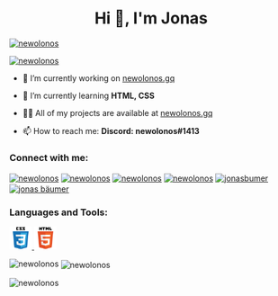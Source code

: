 <h1 align="center">Hi 👋, I'm Jonas</h1>

<p align="left"> <a href="https://github.com/ryo-ma/github-profile-trophy"><img src="https://github-profile-trophy.vercel.app/?username=newolonos" alt="newolonos" /></a> </p>

<p align="left"> <a href="https://twitter.com/newolonos" target="blank"><img src="https://img.shields.io/twitter/follow/newolonos?logo=twitter&style=for-the-badge" alt="newolonos" /></a> </p>

- 🔭 I’m currently working on [newolonos.gq](https://newolonos.gq)

- 🌱 I’m currently learning **HTML, CSS**

- 👨‍💻 All of my projects are available at [newolonos.gq](https://newolonos.gq)

- 📫 How to reach me: **Discord: newolonos#1413**

<h3 align="left">Connect with me:</h3>
<p align="left">
<a href="https://codepen.io/newolonos" target="blank"><img align="center" src="https://cdn.jsdelivr.net/npm/simple-icons@3.0.1/icons/codepen.svg" alt="newolonos" height="30" width="40" /></a>
<a href="https://twitter.com/newolonos" target="blank"><img align="center" src="https://cdn.jsdelivr.net/npm/simple-icons@3.0.1/icons/twitter.svg" alt="newolonos" height="30" width="40" /></a>
<a href="https://fb.com/newolonos" target="blank"><img align="center" src="https://cdn.jsdelivr.net/npm/simple-icons@3.0.1/icons/facebook.svg" alt="newolonos" height="30" width="40" /></a>
<a href="https://instagram.com/newolonos" target="blank"><img align="center" src="https://cdn.jsdelivr.net/npm/simple-icons@3.0.1/icons/instagram.svg" alt="newolonos" height="30" width="40" /></a>
<a href="https://www.behance.net/jonasbumer" target="blank"><img align="center" src="https://cdn.jsdelivr.net/npm/simple-icons@3.0.1/icons/behance.svg" alt="jonasbumer" height="30" width="40" /></a>
<a href="https://www.youtube.com/channel/UC_NTqo6nDiMtmNN4gZvDgZA" target="blank"><img align="center" src="https://cdn.jsdelivr.net/npm/simple-icons@3.0.1/icons/youtube.svg" alt="jonas bäumer" height="30" width="40" /></a>
</p>

<h3 align="left">Languages and Tools:</h3>
<p align="left"> <a href="https://www.w3schools.com/css/" target="_blank"> <img src="https://raw.githubusercontent.com/devicons/devicon/master/icons/css3/css3-original-wordmark.svg" alt="css3" width="40" height="40"/> </a> <a href="https://www.w3schools.com/html/" target="_blank"> <img src="https://raw.githubusercontent.com/devicons/devicon/master/icons/html5/html5-original-wordmark.svg" alt="html5" width="40" height="40"/> </a> </p>

<p><img align="left" src="https://github-readme-stats.vercel.app/api/top-langs?username=newolonos&show_icons=true&locale=en&layout=compact" alt="newolonos" /></p>

<p>&nbsp;<img align="center" src="https://github-readme-stats.vercel.app/api?username=newolonos&show_icons=true&locale=en" alt="newolonos" /></p>

<p><img align="center" src="https://github-readme-streak-stats.herokuapp.com/?user=newolonos&" alt="newolonos" /></p>
